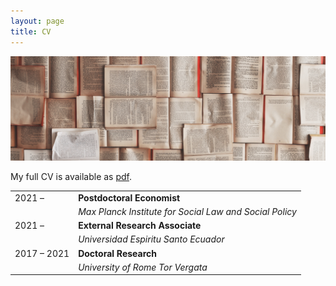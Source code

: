```yaml
---
layout: page
title: CV
---
```


![](/public/images/patrick-tomasso.jpg)

My full CV is available as [pdf](http://fernandoloaizae.github.io/public/CV_Loaiza.pdf).

| | |
| ----------- | ------------- |
| 2021 &ndash; |  **Postdoctoral Economist** |
|  | *Max Planck Institute for Social Law and Social Policy* |
| 2021 &ndash; |  **External Research Associate** |
|  | *Universidad Espiritu Santo Ecuador* |
| 2017 &ndash; 2021|  **Doctoral Research** |
|  | *University of Rome Tor Vergata* |


